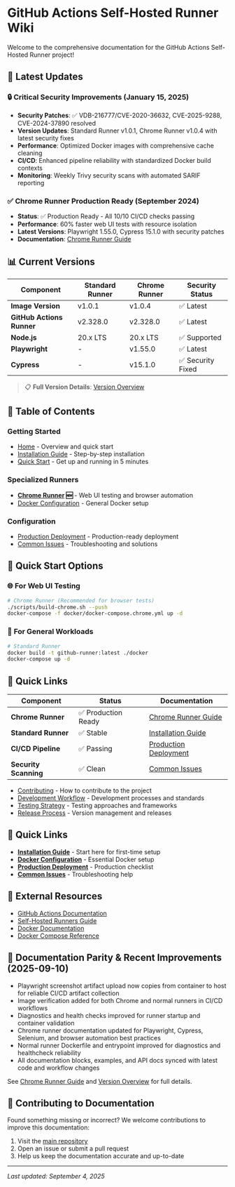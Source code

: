 # GitHub Actions Self-Hosted Runner Wiki

Welcome to the comprehensive documentation for the GitHub Actions Self-Hosted Runner project!

## 🎯 **Latest Updates**

### 🔒 **Critical Security Improvements** (January 15, 2025)

- **Security Patches**: ✅ VDB-216777/CVE-2020-36632, CVE-2025-9288, CVE-2024-37890 resolved
- **Version Updates**: Standard Runner v1.0.1, Chrome Runner v1.0.4 with latest security fixes
- **Performance**: Optimized Docker images with comprehensive cache cleaning
- **CI/CD**: Enhanced pipeline reliability with standardized Docker build contexts
- **Monitoring**: Weekly Trivy security scans with automated SARIF reporting

### ✅ **Chrome Runner Production Ready** (September 2024)

- **Status**: ✅ Production Ready - All 10/10 CI/CD checks passing
- **Performance**: 60% faster web UI tests with resource isolation
- **Latest Versions**: Playwright 1.55.0, Cypress 15.1.0 with security patches
- **Documentation**: [Chrome Runner Guide](Chrome-Runner)

## 📊 **Current Versions**

| Component                 | Standard Runner | Chrome Runner | Security Status   |
| ------------------------- | --------------- | ------------- | ----------------- |
| **Image Version**         | v1.0.1          | v1.0.4        | ✅ Latest         |
| **GitHub Actions Runner** | v2.328.0        | v2.328.0      | ✅ Latest         |
| **Node.js**               | 20.x LTS        | 20.x LTS      | ✅ Supported      |
| **Playwright**            | -               | v1.55.0       | ✅ Latest         |
| **Cypress**               | -               | v15.1.0       | ✅ Security Fixed |

> 📋 **Full Version Details**: [Version Overview](../docs/VERSION_OVERVIEW.md)

## 📖 Table of Contents

### Getting Started

- [Home](Home) - Overview and quick start
- [Installation Guide](Installation-Guide) - Step-by-step installation
- [Quick Start](Quick-Start) - Get up and running in 5 minutes

### Specialized Runners

- **[Chrome Runner](Chrome-Runner) 🆕** - Web UI testing and browser automation
- [Docker Configuration](Docker-Configuration) - General Docker setup

### Configuration

- [Production Deployment](Production-Deployment) - Production-ready deployment
- [Common Issues](Common-Issues) - Troubleshooting and solutions

## 🚀 Quick Start Options

### 🌐 **For Web UI Testing**

```bash
# Chrome Runner (Recommended for browser tests)
./scripts/build-chrome.sh --push
docker-compose -f docker/docker-compose.chrome.yml up -d
```

### 🐳 **For General Workloads**

```bash
# Standard Runner
docker build -t github-runner:latest ./docker
docker-compose up -d
```

## 🔗 **Quick Links**

| Component             | Status              | Documentation                                  |
| --------------------- | ------------------- | ---------------------------------------------- |
| **Chrome Runner**     | ✅ Production Ready | [Chrome Runner Guide](Chrome-Runner)           |
| **Standard Runner**   | ✅ Stable           | [Installation Guide](Installation-Guide)       |
| **CI/CD Pipeline**    | ✅ Passing          | [Production Deployment](Production-Deployment) |
| **Security Scanning** | ✅ Clean            | [Common Issues](Common-Issues)                 |

- [Contributing](Contributing) - How to contribute to the project
- [Development Workflow](Development-Workflow) - Development processes and standards
- [Testing Strategy](Testing-Strategy) - Testing approaches and frameworks
- [Release Process](Release-Process) - Version management and releases

## 🚀 Quick Links

- **[Installation Guide](Installation-Guide)** - Start here for first-time setup
- **[Docker Configuration](Docker-Configuration)** - Essential Docker setup
- **[Production Deployment](Production-Deployment)** - Production checklist
- **[Common Issues](Common-Issues)** - Troubleshooting help

## 🔗 External Resources

- [GitHub Actions Documentation](https://docs.github.com/en/actions)
- [Self-Hosted Runners Guide](https://docs.github.com/en/actions/hosting-your-own-runners)
- [Docker Documentation](https://docs.docker.com/)
- [Docker Compose Reference](https://docs.docker.com/compose/)

## 📝 Documentation Parity & Recent Improvements (2025-09-10)

- Playwright screenshot artifact upload now copies from container to host for reliable CI/CD artifact collection
- Image verification added for both Chrome and normal runners in CI/CD workflows
- Diagnostics and health checks improved for runner startup and container validation
- Chrome runner documentation updated for Playwright, Cypress, Selenium, and browser automation best practices
- Normal runner Dockerfile and entrypoint improved for diagnostics and healthcheck reliability
- All documentation blocks, examples, and API docs synced with latest code and workflow changes

See [Chrome Runner Guide](Chrome-Runner) and [Version Overview](../docs/VERSION_OVERVIEW.md) for full details.

## 📝 Contributing to Documentation

Found something missing or incorrect? We welcome contributions to improve this documentation:

1. Visit the [main repository](https://github.com/GrammaTonic/github-runner)
2. Open an issue or submit a pull request
3. Help us keep the documentation accurate and up-to-date

---

_Last updated: September 4, 2025_

